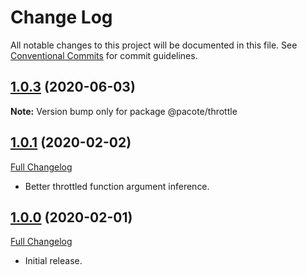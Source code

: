 # Change Log

All notable changes to this project will be documented in this file.
See [Conventional Commits](https://conventionalcommits.org) for commit guidelines.

## [1.0.3](https://github.com/PacoteJS/pacote/compare/@pacote/throttle@1.0.2...@pacote/throttle@1.0.3) (2020-06-03)

**Note:** Version bump only for package @pacote/throttle

## [1.0.1](https://github.com/PacoteJS/pacote/tree/@pacote/throttle/1.0.1) (2020-02-02)

[Full Changelog](https://github.com/PacoteJS/pacote/compare/@pacote/throttle@1.0.0...@pacote/throttle@1.0.1)

- Better throttled function argument inference.

## [1.0.0](https://github.com/PacoteJS/pacote/tree/@pacote/throttle/1.0.0) (2020-02-01)

[Full Changelog](https://github.com/PacoteJS/pacote/compare/@pacote/throttle@1.0.0...@pacote/throttle@1.0.0)

- Initial release.

